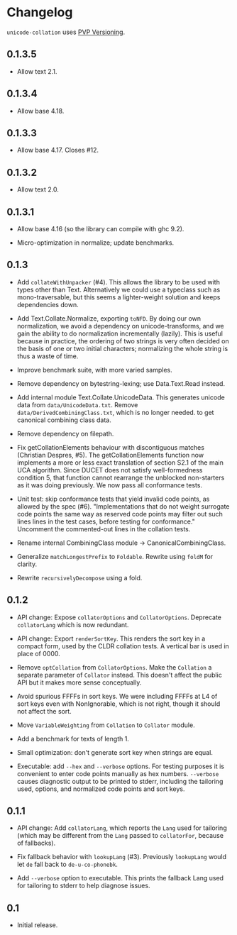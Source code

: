 # Changelog

`unicode-collation` uses [PVP Versioning](https://pvp.haskell.org).

## 0.1.3.5

  + Allow text 2.1.

## 0.1.3.4

  + Allow base 4.18.

## 0.1.3.3

  + Allow base 4.17.  Closes #12.

## 0.1.3.2

  * Allow text 2.0.

## 0.1.3.1

  * Allow base 4.16 (so the library can compile with ghc 9.2).

  * Micro-optimization in normalize; update benchmarks.

## 0.1.3

* Add `collateWithUnpacker` (#4).  This allows the library to be
  used with types other than Text.  Alternatively we could use a
  typeclass such as mono-traversable, but this seems a lighter-weight
  solution and keeps dependencies down.

* Add Text.Collate.Normalize, exporting `toNFD`.  By doing our
  own normalization, we avoid a dependency on unicode-transforms,
  and we gain the ability to do normalization incrementally (lazily).
  This is useful because in practice, the ordering of two
  strings is very often decided on the basis of one or two
  initial characters; normalizing the whole string is thus a
  waste of time.

* Improve benchmark suite, with more varied samples.

* Remove dependency on bytestring-lexing; use Data.Text.Read
  instead.

* Add internal module Text.Collate.UnicodeData.
  This generates unicode data from `data/UnicodeData.txt`.
  Remove `data/DerivedCombiningClass.txt`, which is no longer
  needed. to get canonical combining class data.

* Remove dependency on filepath.

* Fix getCollationElements behaviour with discontiguous matches
  (Christian Despres, #5).  The getCollationElements function
  now implements a more or less exact translation of section
  S2.1 of the main UCA algorithm. Since DUCET does not satisfy
  well-formedness condition 5, that function cannot rearrange
  the unblocked non-starters as it was doing previously.  We now
  pass all conformance tests.

* Unit test: skip conformance tests that yield invalid code
  points, as allowed by the spec (#6).  "Implementations that do
  not weight surrogate code points the same way as reserved code
  points may filter out such lines lines in the test cases,
  before testing for conformance." Uncomment the commented-out
  lines in the collation tests.

* Rename internal CombiningClass module -> CanonicalCombiningClass.

* Generalize `matchLongestPrefix` to `Foldable`.
  Rewrite using `foldM` for clarity.

* Rewrite `recursivelyDecompose` using a fold.


## 0.1.2

* API change: Expose `collatorOptions` and `CollatorOptions`.
  Deprecate `collatorLang` which is now redundant.

* API change: Export `renderSortKey`.  This renders the sort key in a compact
  form, used by the CLDR collation tests.  A vertical bar is used in place
  of 0000.

* Remove `optCollation` from `CollatorOptions`.  Make the `Collation`
  a separate parameter of `Collator` instead.  This doesn't affect
  the public API but it makes more sense conceptually.

* Avoid spurious FFFFs in sort keys.  We were including FFFFs at L4
  of sort keys even with NonIgnorable, which is not right, though
  it should not affect the sort.

* Move `VariableWeighting` from `Collation` to `Collator` module.

* Add a benchmark for texts of length 1.

* Small optimization: don't generate sort key when strings are equal.

* Executable: add `--hex` and `--verbose` options.  For testing purposes
  it is convenient to enter code points manually as hex numbers.
  `--verbose` causes diagnostic output to be printed to stderr,
  including the tailoring used, options, and normalized code points
  and sort keys.

## 0.1.1

* API change: Add `collatorLang`, which reports the `Lang` used for
  tailoring (which may be different from the `Lang` passed to
  `collatorFor`, because of fallbacks).

* Fix fallback behavior with `lookupLang` (#3).  Previously `lookupLang`
  would let `de` fall back to `de-u-co-phonebk`.

* Add `--verbose` option to executable. This prints the fallback
  Lang used for tailoring to stderr to help diagnose issues.

## 0.1

* Initial release.

